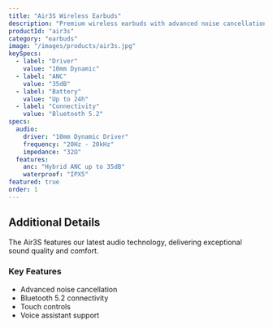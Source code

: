 ```yaml
---
title: "Air3S Wireless Earbuds"
description: "Premium wireless earbuds with advanced noise cancellation"
productId: "air3s"
category: "earbuds"
image: "/images/products/air3s.jpg"
keySpecs:
  - label: "Driver"
    value: "10mm Dynamic"
  - label: "ANC"
    value: "35dB"
  - label: "Battery"
    value: "Up to 24h"
  - label: "Connectivity"
    value: "Bluetooth 5.2"
specs:
  audio:
    driver: "10mm Dynamic Driver"
    frequency: "20Hz - 20kHz"
    impedance: "32Ω"
  features:
    anc: "Hybrid ANC up to 35dB"
    waterproof: "IPX5"
featured: true
order: 1
---
```


## Additional Details

The Air3S features our latest audio technology, delivering exceptional sound quality and comfort.

### Key Features

- Advanced noise cancellation
- Bluetooth 5.2 connectivity
- Touch controls
- Voice assistant support